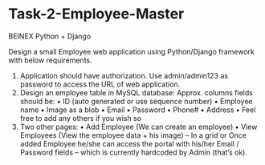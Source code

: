 # Task-2-Employee-Master
BEINEX Python + Django


Design a small Employee web application using Python/Django framework with below requirements.
1. Application should have authorization. Use admin/admin123 as password to access the URL of web 
application.
2. Design an employee table in MySQL database: Approx. columns fields should be:
▪ ID (auto generated or use sequence number)
▪ Employee name
▪ Image as a blob
▪ Email
▪ Password
▪ Phone#
▪ Address
▪ Feel free to add any others if you wish so
3. Two other pages:
▪ Add Employee (We can create an employee)
▪ View Employees (View the employee data + his image) – In a grid or Once
added Employee he/she can access the portal with his/her Email / Password fields – which is currently 
hardcoded by Admin (that’s ok).

